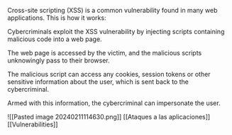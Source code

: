 Cross-site scripting (XSS) is a common vulnerability found in many web applications. This is how it works:

Cybercriminals exploit the XSS vulnerability by injecting scripts containing malicious code into a web page.

The web page is accessed by the victim, and the malicious scripts unknowingly pass to their browser. 

The malicious script can access any cookies, session tokens or other sensitive information about the user, which is sent back to the cybercriminal.

Armed with this information, the cybercriminal can impersonate the user.

![[Pasted image 20240211114630.png]]
[[Ataques a las aplicaciones]]
[[Vulnerabilities]]
